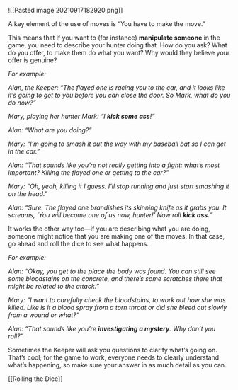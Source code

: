 ![[Pasted image 20210917182920.png]]

A key element of the use of moves is “You have to make the move.”

This means that if you want to (for instance) **manipulate someone** in the game, you need to describe your hunter doing that. How do you ask? What do you offer, to make them do what you want? Why would they believe your offer is genuine?

*For example:*

*Alan, the Keeper: “The flayed one is racing you to the car, and it looks like it’s going to get to you before you can close the door. So Mark, what do you do now?”*

*Mary, playing her hunter Mark: “I **kick some ass**!”*

*Alan: “What are you doing?”*

*Mary: “I’m going to smash it out the way with my baseball bat so I can get in the car.”*

*Alan: “That sounds like you’re not really getting into a fight: what’s most important? Killing the flayed one or getting to the car?”*

*Mary: “Oh, yeah, killing it I guess. I’ll stop running and just start smashing it on the head.”*

*Alan: “Sure. The flayed one brandishes its skinning knife as it grabs you. It screams, ‘You will become one of us now, hunter!’ Now roll **kick ass.**”*

It works the other way too—if you are describing what you are doing, someone might notice that you are making one of the moves. In that case, go ahead and roll the dice to see what happens.

*For example:*

*Alan: “Okay, you get to the place the body was found. You can still see some bloodstains on the concrete, and there’s some scratches there that might be related to the attack.”*

*Mary: “I want to carefully check the bloodstains, to work out how she was killed. Like is it a blood spray from a torn throat or did she bleed out slowly from a wound or what?”*

*Alan: “That sounds like you’re **investigating a mystery**. Why don’t you roll?”*

Sometimes the Keeper will ask you questions to clarify what’s going on. That’s cool; for the game to work, everyone needs to clearly understand what’s happening, so make sure your answer in as much detail as you can.

[[Rolling the Dice]]
